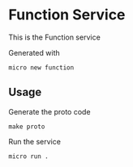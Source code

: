 # Function Service

This is the Function service

Generated with

```
micro new function
```

## Usage

Generate the proto code

```
make proto
```

Run the service

```
micro run .
```